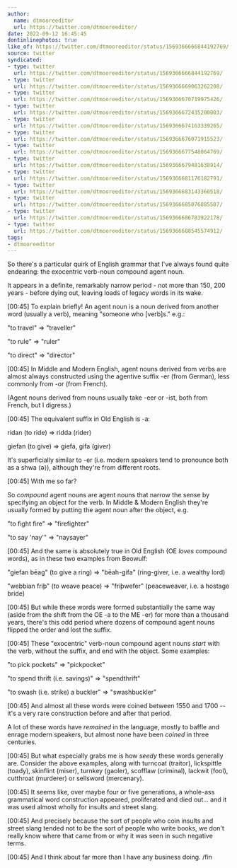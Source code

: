 ```yaml
---
author:
  name: dtmooreeditor
  url: https://twitter.com/dtmooreeditor/
date: 2022-09-12 16:45:45
dontinlinephotos: true
like_of: https://twitter.com/dtmooreeditor/status/1569366666844192769/
source: twitter
syndicated:
- type: twitter
  url: https://twitter.com/dtmooreeditor/status/1569366666844192769/
- type: twitter
  url: https://twitter.com/dtmooreeditor/status/1569366669063262208/
- type: twitter
  url: https://twitter.com/dtmooreeditor/status/1569366670719975426/
- type: twitter
  url: https://twitter.com/dtmooreeditor/status/1569366672435200003/
- type: twitter
  url: https://twitter.com/dtmooreeditor/status/1569366674163339265/
- type: twitter
  url: https://twitter.com/dtmooreeditor/status/1569366676071915523/
- type: twitter
  url: https://twitter.com/dtmooreeditor/status/1569366677548064769/
- type: twitter
  url: https://twitter.com/dtmooreeditor/status/1569366679481638914/
- type: twitter
  url: https://twitter.com/dtmooreeditor/status/1569366681176182791/
- type: twitter
  url: https://twitter.com/dtmooreeditor/status/1569366683143360518/
- type: twitter
  url: https://twitter.com/dtmooreeditor/status/1569366685076885507/
- type: twitter
  url: https://twitter.com/dtmooreeditor/status/1569366686783922178/
- type: twitter
  url: https://twitter.com/dtmooreeditor/status/1569366688545574912/
tags:
- dtmooreeditor
---
```


So there's a particular quirk of English grammar that I've always found quite endearing: the exocentric verb-noun compound agent noun.



It appears in a definite, remarkably narrow period - not more than 150, 200 years - before dying out, leaving loads of legacy words in its wake.

<time id="1569366669063262208">[00:45]</time> To explain briefly! An agent noun is a noun derived from another word (usually a verb), meaning "someone who [verb]s." e.g.:



"to travel" =&gt; "traveller"

"to rule" =&gt; "ruler"

"to direct" =&gt; "director"

<time id="1569366670719975426">[00:45]</time> In Middle and Modern English, agent nouns derived from verbs are almost always constructed using the agentive suffix -er (from German), less commonly from -or (from French).



(Agent nouns derived from nouns usually take -eer or -ist, both from French, but I digress.)

<time id="1569366672435200003">[00:45]</time> The equivalent suffix in Old English is -a:



ridan (to ride) =&gt; ridda (rider)

giefan (to give) =&gt; giefa, gifa (giver)



It's superficially similar to -er (i.e. modern speakers tend to pronounce both as a shwa ⟨ə⟩), although they're from different roots.

<time id="1569366674163339265">[00:45]</time> With me so far?



So *compound* agent nouns are agent nouns that narrow the sense by specifying an object for the verb. In Middle &amp; Modern English they're usually formed by putting the agent noun after the object, e.g.



"to fight fire" =&gt; "firefighter"

"to say 'nay'" =&gt; "naysayer"

<time id="1569366676071915523">[00:45]</time> And the same is absolutely true in Old English (OE *loves* compound words), as in these two examples from Beowulf:



"giefan bēag" (to give a ring) =&gt; "bēah-gifa" (ring-giver, i.e. a wealthy lord)

"webbian friþ" (to weave peace) =&gt; "friþwefer" (peaceweaver, i.e. a hostage bride)

<time id="1569366677548064769">[00:45]</time> But while these words were formed substantially the same way (aside from the shift from the OE -a to the ME -er) for more than a thousand years, there's this odd period where dozens of compound agent nouns flipped the order and lost the suffix.

<time id="1569366679481638914">[00:45]</time> These "exocentric" verb-noun compound agent nouns *start* with the verb, without the suffix, and end with the object. Some examples:



"to pick pockets" =&gt; "pickpocket"

"to spend thrift (i.e. savings)" =&gt; "spendthrift"

"to swash (i.e. strike) a buckler" =&gt; "swashbuckler"

<time id="1569366681176182791">[00:45]</time> And almost all these words were coined between 1550 and 1700 -- it's a very rare construction before and after that period.



A lot of these words have *remained* in the language, mostly to baffle and enrage modern speakers, but almost none have been *coined* in three centuries.

<time id="1569366683143360518">[00:45]</time> But what especially grabs me is how *seedy* these words generally are. Consider the above examples, along with turncoat (traitor), lickspittle (toady), skinflint (miser), turnkey (gaoler), scofflaw (criminal), lackwit (fool), cutthroat (murderer) or sellsword (mercenary).

<time id="1569366685076885507">[00:45]</time> It seems like, over maybe four or five generations, a whole-ass grammatical word construction appeared, proliferated and died out... and it was used almost wholly for insults and street slang.

<time id="1569366686783922178">[00:45]</time> And precisely because the sort of people who coin insults and street slang tended not to be the sort of people who write books, we don't really know where that came from or why it was seen in such negative terms.

<time id="1569366688545574912">[00:45]</time> And I think about far more than I have any business doing. /fin